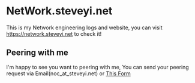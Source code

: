 # NetWork.steveyi.net

This is my Network engineering logs and website, you can visit https://network.steveyi.net to check it!

## Peering with me

I'm happy to see you want to peering with me, You can send your peering request via Email(noc_at_steveyi.net) or <a href="https://peering.steveyi.net/request">This Form</a>
